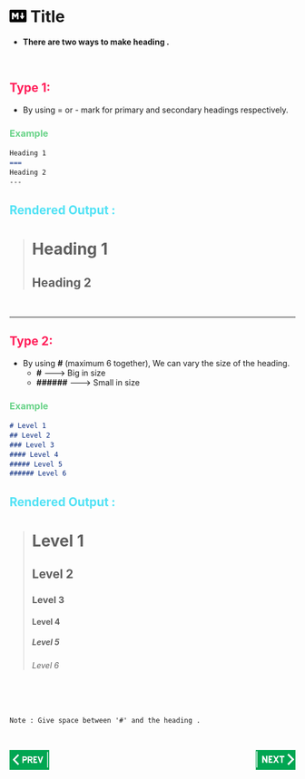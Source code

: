 # <img src = "image/1.png" width="30" height="22" />  Title

- **There are two ways to make heading .**

<br>

## <span style ="color:#ff1d58" > Type 1:

- By using =  or  -  mark for primary and secondary headings respectively.

### <span style ="color:#68d388" > Example

```md
Heading 1
===
Heading 2
---

```
## <span style ="color:#51e2f5" > Rendered Output :

> Heading 1
> ===
> Heading 2
> ---


<br>

---

## <span style ="color:#ff1d58" > Type 2:

-  By using **#** (maximum 6 together), We can vary the size of the heading.
   -  **#**     ---> Big in size
   - **######** ---> Small in size

### <span style ="color:#68d388" > Example

```md
# Level 1
## Level 2
### Level 3
#### Level 4
##### Level 5
###### Level 6
```
## <span style ="color:#51e2f5" > Rendered Output :

># Level 1
>## Level 2
>### Level 3
>#### Level 4
>##### Level 5
>###### Level 6

<br><br>

```
Note : Give space between '#' and the heading .
```
<br>

[<img align="left" src = "image/3.jpg" width="70" height="35" />](Emphasis.md)
[<img align="right" src = "image/2.jpg" width="70" height="35" />](List.md)